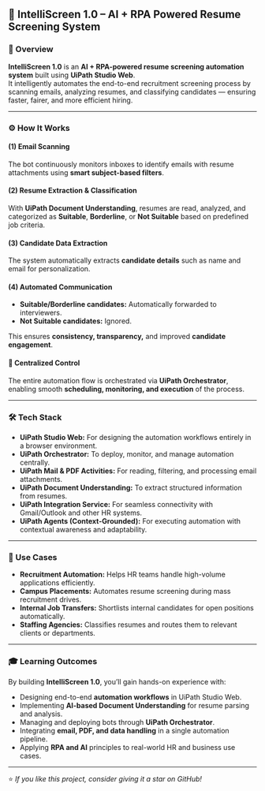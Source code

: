 ## 🤖 IntelliScreen 1.0 – AI + RPA Powered Resume Screening System

### 📘 Overview
**IntelliScreen 1.0** is an **AI + RPA-powered resume screening automation system** built using **UiPath Studio Web**.  
It intelligently automates the end-to-end recruitment screening process by scanning emails, analyzing resumes, and classifying candidates — ensuring faster, fairer, and more efficient hiring.

---

### ⚙️ How It Works

#### (1) Email Scanning
The bot continuously monitors inboxes to identify emails with resume attachments using **smart subject-based filters**.

#### (2) Resume Extraction & Classification
With **UiPath Document Understanding**, resumes are read, analyzed, and categorized as **Suitable**, **Borderline**, or **Not Suitable** based on predefined job criteria.

#### (3) Candidate Data Extraction
The system automatically extracts **candidate details** such as name and email for personalization.

#### (4) Automated Communication
- **Suitable/Borderline candidates:** Automatically forwarded to interviewers.  
- **Not Suitable candidates:** Ignored.  

This ensures **consistency, transparency,** and improved **candidate engagement**.

#### 🧠 Centralized Control
The entire automation flow is orchestrated via **UiPath Orchestrator**, enabling smooth **scheduling, monitoring, and execution** of the process.

---

### 🛠️ Tech Stack

- **UiPath Studio Web:** For designing the automation workflows entirely in a browser environment.  
- **UiPath Orchestrator:** To deploy, monitor, and manage automation centrally.  
- **UiPath Mail & PDF Activities:** For reading, filtering, and processing email attachments.  
- **UiPath Document Understanding:** To extract structured information from resumes.  
- **UiPath Integration Service:** For seamless connectivity with Gmail/Outlook and other HR systems.  
- **UiPath Agents (Context-Grounded):** For executing automation with contextual awareness and adaptability.  

---

### 💼 Use Cases

- **Recruitment Automation:** Helps HR teams handle high-volume applications efficiently.  
- **Campus Placements:** Automates resume screening during mass recruitment drives.  
- **Internal Job Transfers:** Shortlists internal candidates for open positions automatically.  
- **Staffing Agencies:** Classifies resumes and routes them to relevant clients or departments.  

---

### 🎓 Learning Outcomes

By building **IntelliScreen 1.0**, you’ll gain hands-on experience with:

- Designing end-to-end **automation workflows** in UiPath Studio Web.  
- Implementing **AI-based Document Understanding** for resume parsing and analysis.  
- Managing and deploying bots through **UiPath Orchestrator**.  
- Integrating **email, PDF, and data handling** in a single automation pipeline.  
- Applying **RPA and AI** principles to real-world HR and business use cases.  

---

⭐ *If you like this project, consider giving it a star on GitHub!*
